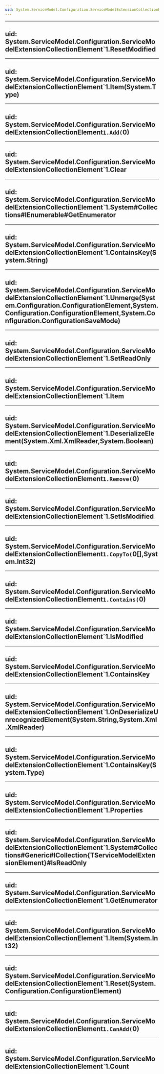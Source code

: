 ```yaml
---
uid: System.ServiceModel.Configuration.ServiceModelExtensionCollectionElement`1
---
```


---
uid: System.ServiceModel.Configuration.ServiceModelExtensionCollectionElement`1.ResetModified
---

---
uid: System.ServiceModel.Configuration.ServiceModelExtensionCollectionElement`1.Item(System.Type)
---

---
uid: System.ServiceModel.Configuration.ServiceModelExtensionCollectionElement`1.Add(`0)
---

---
uid: System.ServiceModel.Configuration.ServiceModelExtensionCollectionElement`1.Clear
---

---
uid: System.ServiceModel.Configuration.ServiceModelExtensionCollectionElement`1.System#Collections#IEnumerable#GetEnumerator
---

---
uid: System.ServiceModel.Configuration.ServiceModelExtensionCollectionElement`1.ContainsKey(System.String)
---

---
uid: System.ServiceModel.Configuration.ServiceModelExtensionCollectionElement`1.Unmerge(System.Configuration.ConfigurationElement,System.Configuration.ConfigurationElement,System.Configuration.ConfigurationSaveMode)
---

---
uid: System.ServiceModel.Configuration.ServiceModelExtensionCollectionElement`1.SetReadOnly
---

---
uid: System.ServiceModel.Configuration.ServiceModelExtensionCollectionElement`1.Item
---

---
uid: System.ServiceModel.Configuration.ServiceModelExtensionCollectionElement`1.DeserializeElement(System.Xml.XmlReader,System.Boolean)
---

---
uid: System.ServiceModel.Configuration.ServiceModelExtensionCollectionElement`1.Remove(`0)
---

---
uid: System.ServiceModel.Configuration.ServiceModelExtensionCollectionElement`1.SetIsModified
---

---
uid: System.ServiceModel.Configuration.ServiceModelExtensionCollectionElement`1.CopyTo(`0[],System.Int32)
---

---
uid: System.ServiceModel.Configuration.ServiceModelExtensionCollectionElement`1.Contains(`0)
---

---
uid: System.ServiceModel.Configuration.ServiceModelExtensionCollectionElement`1.IsModified
---

---
uid: System.ServiceModel.Configuration.ServiceModelExtensionCollectionElement`1.ContainsKey
---

---
uid: System.ServiceModel.Configuration.ServiceModelExtensionCollectionElement`1.OnDeserializeUnrecognizedElement(System.String,System.Xml.XmlReader)
---

---
uid: System.ServiceModel.Configuration.ServiceModelExtensionCollectionElement`1.ContainsKey(System.Type)
---

---
uid: System.ServiceModel.Configuration.ServiceModelExtensionCollectionElement`1.Properties
---

---
uid: System.ServiceModel.Configuration.ServiceModelExtensionCollectionElement`1.System#Collections#Generic#ICollection{TServiceModelExtensionElement}#IsReadOnly
---

---
uid: System.ServiceModel.Configuration.ServiceModelExtensionCollectionElement`1.GetEnumerator
---

---
uid: System.ServiceModel.Configuration.ServiceModelExtensionCollectionElement`1.Item(System.Int32)
---

---
uid: System.ServiceModel.Configuration.ServiceModelExtensionCollectionElement`1.Reset(System.Configuration.ConfigurationElement)
---

---
uid: System.ServiceModel.Configuration.ServiceModelExtensionCollectionElement`1.CanAdd(`0)
---

---
uid: System.ServiceModel.Configuration.ServiceModelExtensionCollectionElement`1.Count
---
